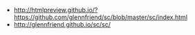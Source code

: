 - http://htmlpreview.github.io/?https://github.com/glennfriend/sc/blob/master/sc/index.html
- http://glennfriend.github.io/sc/sc/